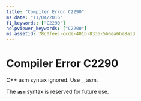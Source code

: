 ```yaml
---
title: "Compiler Error C2290"
ms.date: "11/04/2016"
f1_keywords: ["C2290"]
helpviewer_keywords: ["C2290"]
ms.assetid: 78c0feec-ccde-401b-8335-5b6ea6be8a13
---
```

# Compiler Error C2290

C++ asm syntax ignored. Use __asm.

The **`asm`** syntax is reserved for future use.
